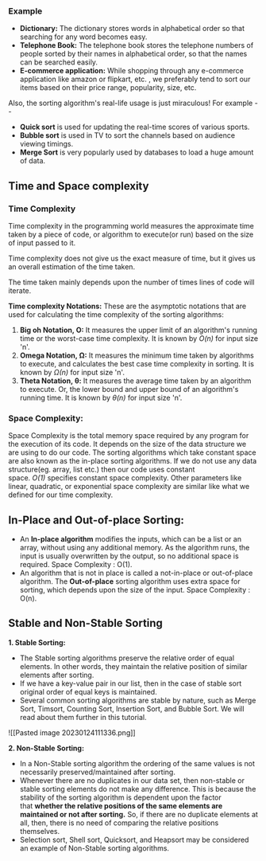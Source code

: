 ### Example

-   **Dictionary:** The dictionary stores words in alphabetical order so that searching for any word becomes easy.
-   **Telephone Book:** The telephone book stores the telephone numbers of people sorted by their names in alphabetical order, so that the names can be searched easily.
-   **E-commerce application:** While shopping through any e-commerce application like amazon or flipkart, etc. , we preferably tend to sort our items based on their price range, popularity, size, etc.

Also, the sorting algorithm's real-life usage is just miraculous! For example --

-   **Quick sort** is used for updating the real-time scores of various sports.
-   **Bubble sort** is used in TV to sort the channels based on audience viewing timings.
-   **Merge Sort** is very popularly used by databases to load a huge amount of data.

## Time and Space complexity

### Time Complexity

Time complexity in the programming world measures the approximate time taken by a piece of code, or algorithm to execute(or run) based on the size of input passed to it.

Time complexity does not give us the exact measure of time, but it gives us an overall estimation of the time taken.

The time taken mainly depends upon the number of times lines of code will iterate.

**Time complexity Notations:** These are the asymptotic notations that are used for calculating the time complexity of the sorting algorithms:

1.  **Big oh Notation, O:** It measures the upper limit of an algorithm's running time or the worst-case time complexity. It is known by *O(n)* for input size 'n'.
2.  **Omega Notation, Ω:** It measures the minimum time taken by algorithms to execute, and calculates the best case time complexity in sorting. It is known by *Ω(n)* for input size 'n'.
3.  **Theta Notation, θ:** It measures the average time taken by an algorithm to execute. Or, the lower bound and upper bound of an algorithm's running time. It is known by *θ(n)* for input size 'n'.

### Space Complexity:

Space Complexity is the total memory space required by any program for the execution of its code. It depends on the size of the data structure we are using to do our code. The sorting algorithms which take constant space are also known as the in-place sorting algorithms. If we do not use any data structure(eg. array, list etc.) then our code uses constant space. *O(1)* specifies constant space complexity. Other parameters like linear, quadratic, or exponential space complexity are similar like what we defined for our time complexity.

## In-Place and Out-of-place Sorting:
-   An **In-place algorithm** modifies the inputs, which can be a list or an array, without using any additional memory. As the algorithm runs, the input is usually overwritten by the output, so no additional space is required. Space Complexity : O(1).
- An algorithm that is not in place is called a not-in-place or out-of-place algorithm. The **Out-of-place** sorting algorithm uses extra space for sorting, which depends upon the size of the input. Space Complexity : O(n).

## Stable and Non-Stable Sorting 
**1. Stable Sorting:**

-   The Stable sorting algorithms preserve the relative order of equal elements. In other words, they maintain the relative position of similar elements after sorting.
-   If we have a key-value pair in our list, then in the case of stable sort original order of equal keys is maintained.
-   Several common sorting algorithms are stable by nature, such as Merge Sort, Timsort, Counting Sort, Insertion Sort, and Bubble Sort. We will read about them further in this tutorial.

![[Pasted image 20230124111336.png]]

**2. Non-Stable Sorting:**

-   In a Non-Stable sorting algorithm the ordering of the same values is not necessarily preserved/maintained after sorting.
-   Whenever there are no duplicates in our data set, then non-stable or stable sorting elements do not make any difference. This is because the stability of the sorting algorithm is dependent upon the factor that **whether the relative positions of the same elements are maintained or not after sorting.** So, if there are no duplicate elements at all, then, there is no need of comparing the relative positions themselves.
-   Selection sort, Shell sort, Quicksort, and Heapsort may be considered an example of Non-Stable sorting algorithms.